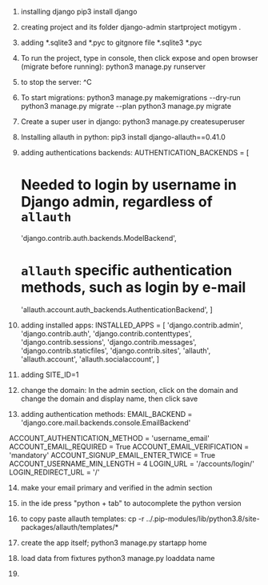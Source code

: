 1. installing django
pip3 install django

2. creating project and its folder
django-admin startproject motigym .

3. adding *.sqlite3 and *.pyc to gitgnore file
*.sqlite3
*.pyc

4. To run the project, type in console, then click expose and open browser (migrate before running):
python3 manage.py runserver

5. to stop the server:
^C 

6. To start migrations:
python3 manage.py makemigrations --dry-run
python3 manage.py migrate --plan
python3 manage.py migrate

7. Create a super user in django:
python3 manage.py createsuperuser

<!-- simocaso
simonecasoni97@gmail.com
199! -->

8. Installing allauth in python:
pip3 install django-allauth==0.41.0

9. adding authentications backends:
AUTHENTICATION_BACKENDS = [
    # Needed to login by username in Django admin, regardless of `allauth`
    'django.contrib.auth.backends.ModelBackend',

    # `allauth` specific authentication methods, such as login by e-mail
    'allauth.account.auth_backends.AuthenticationBackend',
]

10. adding installed apps:
INSTALLED_APPS = [
    'django.contrib.admin',
    'django.contrib.auth',
    'django.contrib.contenttypes',
    'django.contrib.sessions',
    'django.contrib.messages',
    'django.contrib.staticfiles',
    'django.contrib.sites',
    'allauth',
    'allauth.account',
    'allauth.socialaccount',
]

11. adding SITE_ID=1

12. change the domain:
In the admin section, click on the domain and change the domain and display name,
then click save

13. adding authentication methods:
EMAIL_BACKEND = 'django.core.mail.backends.console.EmailBackend'

ACCOUNT_AUTHENTICATION_METHOD = 'username_email'
ACCOUNT_EMAIL_REQUIRED = True
ACCOUNT_EMAIL_VERIFICATION = 'mandatory'
ACCOUNT_SIGNUP_EMAIL_ENTER_TWICE = True
ACCOUNT_USERNAME_MIN_LENGTH = 4
LOGIN_URL = '/accounts/login/'
LOGIN_REDIRECT_URL = '/'

14. make your email primary and verified in the admin section

15. in the ide press "python + tab" to autocomplete the python version

16. to copy paste allauth templates:
cp -r ../.pip-modules/lib/python3.8/site-packages/allauth/templates/*

17. create the app itself;
python3 manage.py startapp home

18.  load data from fixtures
python3 manage.py loaddata name

19. 